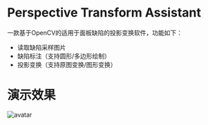 # Perspective Transform Assistant  
一款基于OpenCV的适用于面板缺陷的投影变换软件，功能如下：
- 读取缺陷采样图片
- 缺陷标注（支持圆形/多边形绘制）
- 投影变换（支持原图变换/图形变换）
# 演示效果
![avatar](/example.gif)

